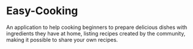 # Easy-Cooking
An application to help cooking beginners to prepare delicious dishes with ingredients they have at home, listing recipes created by the community, making it possible to share your own recipes.
